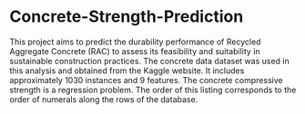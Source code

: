 # Concrete-Strength-Prediction

This project aims to predict the durability performance of Recycled Aggregate Concrete (RAC) to assess its feasibility and suitability in sustainable construction practices. The concrete data dataset was used in this analysis and obtained from the Kaggle website. It includes approximately 1030 instances and 9 features. The concrete compressive strength is a regression problem. The order of this listing corresponds to the order of numerals along the rows of the database.    

